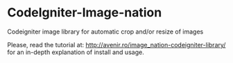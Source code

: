 CodeIgniter-Image-nation
========================

Codeigniter image library for automatic crop and/or resize of images

Please, read the tutorial at: http://avenir.ro/image_nation-codeigniter-library/ for an in-depth explanation of install and usage.
